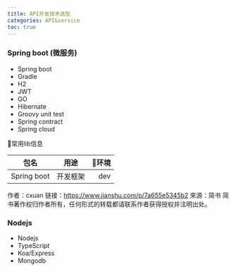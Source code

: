 ```yaml
---
title: API开发技术选型
categories: API&service
toc: true
---
```


### Spring boot (微服务)

- Spring boot  
- Gradle  
- H2 
- JWT 
- GO
- Hibernate 
- Groovy unit test
- Spring contract 
- Spring cloud


常用lib信息

| 包名   |      用途      |  环境 |
|----------|:-------------:|------:|
| Spring boot | 开发框架 | dev |



作者：cxuan
链接：https://www.jianshu.com/p/7a655e5345b2
來源：简书
简书著作权归作者所有，任何形式的转载都请联系作者获得授权并注明出处。



###  Nodejs

- Nodejs 
- TypeScript 
- Koa/Express
- Mongodb
